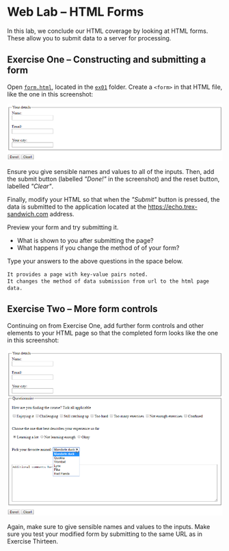 # Web Lab &ndash; HTML Forms
In this lab, we conclude our HTML coverage by looking at HTML forms. These allow you to submit data to a server for processing.


## Exercise One &ndash; Constructing and submitting a form
Open [`form.html`](./exercises/ex01/form.html), located in the [`ex01`](./exercises/ex01) folder. Create a `<form>` in that HTML file, like the one in this screenshot:

![](./spec/ex01-screenshot.png)

Ensure you give sensible names and values to all of the inputs. Then, add the submit button (labelled *"Done!"* in the screenshot) and the reset button, labelled *"Clear"*.

Finally, modify your HTML so that when the *"Submit"* button is pressed, the data is submitted to the application located at the <https://echo.trex-sandwich.com> address.

Preview your form and try submitting it.
- What is shown to you after submitting the page?
- What happens if you change the method of of your form?

Type your answers to the above questions in the space below.

```
It provides a page with key-value pairs noted. 
It changes the method of data submission from url to the html page data. 
```


## Exercise Two &ndash; More form controls
Continuing on from Exercise One, add further form controls and other elements to your HTML page so that the completed form looks like the one in this screenshot:

![](./spec/ex02-screenshot.png)

Again, make sure to give sensible names and values to the inputs. Make sure you test your modified form by submitting to the same URL as in Exercise Thirteen.
